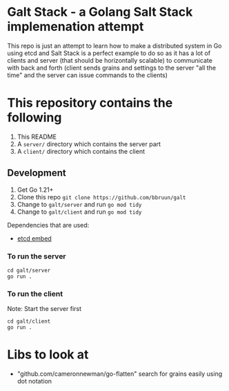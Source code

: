 # Galt Stack - a Golang Salt Stack implemenation attempt

This repo is just an attempt to learn how to make a distributed system in Go using etcd and Salt Stack is a perfect example to do so as it has a lot of clients and server (that should be horizontally scalable) to communicate with back and forth (client sends grains and settings to the server "all the time" and the server can issue commands to the clients)

# This repository contains the following

1. This README
2. A `server/` directory which contains the server part
3. A `client/` directory which contains the client

## Development

1. Get Go 1.21+
2. Clone this repo `git clone https://github.com/bbruun/galt`
3. Change to `galt/server` and run `go mod tidy`
4. Change to `galt/client` and run `go mod tidy`

Dependencies that are used:
* [etcd embed](https://pkg.go.dev/github.com/coreos/etcd/embed)

### To run the server

```
cd galt/server
go run .
```

### To run the client

Note: Start the server first
```
cd galt/client
go run .
```



# Libs to look at

* "github.com/cameronnewman/go-flatten" search for grains easily using dot notation
